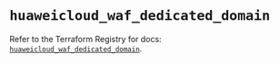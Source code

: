 # `huaweicloud_waf_dedicated_domain`

Refer to the Terraform Registry for docs: [`huaweicloud_waf_dedicated_domain`](https://registry.terraform.io/providers/huaweicloud/huaweicloud/1.71.1/docs/resources/waf_dedicated_domain).
